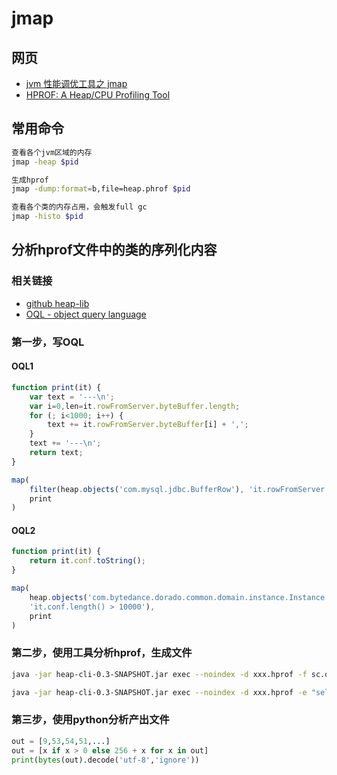 # jmap

## 网页

- [jvm 性能调优工具之 jmap](https://www.jianshu.com/p/a4ad53179df3)
- [HPROF: A Heap/CPU Profiling Tool](https://docs.oracle.com/javase/7/docs/technotes/samples/hprof.html)


## 常用命令

```bash
查看各个jvm区域的内存
jmap -heap $pid

生成hprof
jmap -dump:format=b,file=heap.phrof $pid

查看各个类的内存占用，会触发full gc
jmap -histo $pid

```

## 分析hprof文件中的类的序列化内容

### 相关链接

- [github heap-lib](https://github.com/aragozin/heaplib)
- [OQL - object query language](http://cr.openjdk.java.net/~sundar/8022483/webrev.01/raw_files/new/src/share/classes/com/sun/tools/hat/resources/oqlhelp.html#map)


### 第一步，写OQL

#### OQL1

```javascript
function print(it) {
    var text = '---\n';
    var i=0,len=it.rowFromServer.byteBuffer.length;
    for (; i<1000; i++) {
        text += it.rowFromServer.byteBuffer[i] + ','; 
    }
    text += '---\n';
    return text;
}

map(
    filter(heap.objects('com.mysql.jdbc.BufferRow'), 'it.rowFromServer.byteBuffer.length > 5000000'), 
    print
)
```


#### OQL2

```javascript
function print(it) {
    return it.conf.toString();
}

map(
    heap.objects('com.bytedance.dorado.common.domain.instance.Instance', 
    'it.conf.length() > 10000'), 
    print
)
```


### 第二步，使用工具分析hprof，生成文件

```bash
java -jar heap-cli-0.3-SNAPSHOT.jar exec --noindex -d xxx.hprof -f sc.oql > out

java -jar heap-cli-0.3-SNAPSHOT.jar exec --noindex -d xxx.hprof -e "select map(heap.objects('com.xxx.Class1', 'it.conf.length() > 10000'), 'it.conf.toString()')"
```


### 第三步，使用python分析产出文件

```python
out = [9,53,54,51,...]
out = [x if x > 0 else 256 + x for x in out]
print(bytes(out).decode('utf-8','ignore'))

```